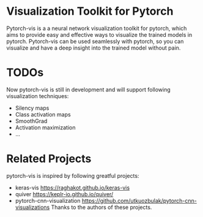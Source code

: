 # Visualization Toolkit for Pytorch
Pytorch-vis is a a neural network visualization toolkit for pytorch, which aims to provide easy and effective ways to visualize the trained models in pytorch. Pytorch-vis can be used seamlessly with pytorch, so you can visualize and have a deep insight into the trained model without pain.


# TODOs
Now pytorch-vis is still in development and will support following visualization techniques:
- Silency maps
- Class activation maps
- SmoothGrad
- Activation maximization
- ...

# Related Projects
pytorch-vis is inspired by following greatful projects:
- keras-vis https://raghakot.github.io/keras-vis
- quiver https://keplr-io.github.io/quiver/
- pytorch-cnn-visualization https://github.com/utkuozbulak/pytorch-cnn-visualizations
Thanks to the authors of these projects.
